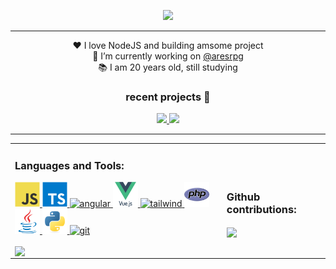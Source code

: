 <p align="center">
  <a href="https://sohkey.eu/">
    <img src="https://user-images.githubusercontent.com/45180021/207181561-a4c535e5-e0ae-4509-ab1a-c0a93d2307eb.png" />
  </a>
</p>

<hr></hr>
<div align="center">
❤ I love NodeJS and building amsome project <br>
💼 I’m currently working on <a href="https://github.com/aresrpg/aresrpg">@aresrpg</a> <br>
📚 I am 20 years old, still studying <br>
<p>

<h3>recent projects 📆</h3>
<a href="https://github.com/SohKey/portfolio-vue">
  <img src="https://github-readme-stats.vercel.app/api/pin/?username=sohkey&repo=portfolio-vue"/>      
</a>
<a href="https://github.com/SohKey/poke-api">
<img src="https://github-readme-stats.vercel.app/api/pin/?username=sohkey&repo=poke-api"/> 
</a>
</p>
</div>

<hr></hr>

<table align="center">
  <tbody>
    <tr>
      <td>
        <h3 align="left">Languages and Tools:</h3>
        <p align="left">
          <a href="https://developer.mozilla.org/en-US/docs/Web/JavaScript" target="_blank" rel="noreferrer">
            <img src="https://raw.githubusercontent.com/devicons/devicon/master/icons/javascript/javascript-original.svg" alt="javascript" width="40" height="40" />
          </a>
          <a href="https://www.typescriptlang.org/" target="_blank" rel="noreferrer">
            <img src="https://raw.githubusercontent.com/devicons/devicon/master/icons/typescript/typescript-original.svg" alt="typescript" width="40" height="40" />
          </a>
          <a href="https://angular.io" target="_blank" rel="noreferrer">
            <img src="https://angular.io/assets/images/logos/angular/angular.svg" alt="angular" width="40" height="40" />
          </a>
          <a href="https://vuejs.org/" target="_blank" rel="noreferrer">
            <img src="https://raw.githubusercontent.com/devicons/devicon/master/icons/vuejs/vuejs-original-wordmark.svg" alt="vuejs" width="40" height="40" />
          </a>
          <a href="https://tailwindcss.com/" target="_blank" rel="noreferrer">
            <img src="https://www.vectorlogo.zone/logos/tailwindcss/tailwindcss-icon.svg" alt="tailwind" width="40" height="40" />
          </a>
          <a href="https://www.php.net" target="_blank" rel="noreferrer">
            <img src="https://raw.githubusercontent.com/devicons/devicon/master/icons/php/php-original.svg" alt="php" width="40" height="40" />
          </a>
          <a href="https://www.java.com" target="_blank" rel="noreferrer">
            <img src="https://raw.githubusercontent.com/devicons/devicon/master/icons/java/java-original.svg" alt="java" width="40" height="40" />
          </a>
          <a href="https://www.python.org" target="_blank" rel="noreferrer">
            <img src="https://raw.githubusercontent.com/devicons/devicon/master/icons/python/python-original.svg" alt="python" width="40" height="40" />
          </a>
          <a href="https://git-scm.com/" target="_blank" rel="noreferrer">
            <img src="https://www.vectorlogo.zone/logos/git-scm/git-scm-icon.svg" alt="git" width="40" height="40" />
          </a>
        </p>
        <img align="center" src="https://github-readme-stats.vercel.app/api/top-langs/?username=SohKey&layout=compact&card_width=470&theme=dracula&bg_color=00000000"/>
      </td>
      <td><br><br>
        <h3 align="left">Github contributions:</h3><r>
        <p>
          <img align="center" src="https://github-readme-stats.vercel.app/api?username=SohKey&show_icons=true&theme=dracula&bg_color=00000001"/>
        </p>
      </td>
    </tr>
  </tbody>
</table>
